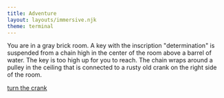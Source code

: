```yaml
---
title: Adventure
layout: layouts/immersive.njk
theme: terminal
---
```


You are in a gray brick room. A key with the inscription "determination" is suspended from a chain high in the center of the room above a barrel of water. The key is too high up for you to reach. The chain wraps around a pulley in the ceiling that is connected to a rusty old crank on the right side of the room.

[turn the crank](/adventure/room3/crank)
